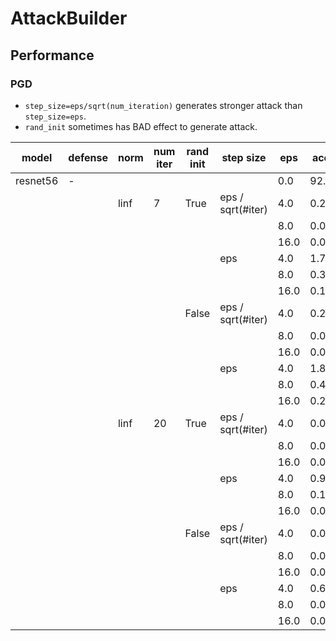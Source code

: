 # AttackBuilder

##  Performance

### PGD

- `step_size=eps/sqrt(num_iteration)`  generates stronger attack than `step_size=eps`.
- `rand_init` sometimes has BAD effect to generate attack.  

| model | defense | norm | num iter | rand init | step size         | eps  | acc  | id |
| ----- | ------- | ---- | -------- | --------  | ----------------- | ---  | ---  | -- |
| resnet56 | -    |      |          |           |                   | 0.0  | 92.9 | clean_model.pth  |
|          |      | linf | 7        | True      | eps / sqrt(#iter) | 4.0  | 0.26 |    |
|          |      |      |          |           |                   | 8.0  | 0.0  |    |
|          |      |      |          |           |                   | 16.0 | 0.0  |    |
|          |      |      |          |           | eps               | 4.0  | 1.79 |    |
|          |      |      |          |           |                   | 8.0  | 0.30 |    |
|          |      |      |          |           |                   | 16.0 | 0.14 |    |
|          |      |      |          | False     | eps / sqrt(#iter) | 4.0  | 0.24 |    |
|          |      |      |          |           |                   | 8.0  | 0.0  |    |
|          |      |      |          |           |                   | 16.0 | 0.0  |    |
|          |      |      |          |           | eps               | 4.0  | 1.88 |    |
|          |      |      |          |           |                   | 8.0  | 0.40 |    |
|          |      |      |          |           |                   | 16.0 | 0.23 |    |
|          |      | linf | 20       | True      | eps / sqrt(#iter) | 4.0  | 0.01 |    |
|          |      |      |          |           |                   | 8.0  | 0.0  |    |
|          |      |      |          |           |                   | 16.0 | 0.0  |    |
|          |      |      |          |           | eps               | 4.0  | 0.91 |    |
|          |      |      |          |           |                   | 8.0  | 0.12 |    |
|          |      |      |          |           |                   | 16.0 | 0.05 |    |
|          |      |      |          | False     | eps / sqrt(#iter) | 4.0  | 0.02 |    |
|          |      |      |          |           |                   | 8.0  | 0.0  |    |
|          |      |      |          |           |                   | 16.0 | 0.0  |    |
|          |      |      |          |           | eps               | 4.0  | 0.66 |    |
|          |      |      |          |           |                   | 8.0  | 0.09 |    |
|          |      |      |          |           |                   | 16.0 | 0.06 |    |